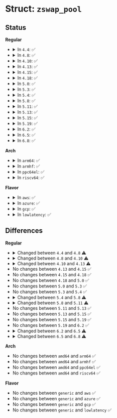# Struct: <code>zswap_pool</code>

## Status
<b>Regular</b>
<ul>
<li>
<details>
<summary>In <code>4.4</code>: ✅</summary>

```c
struct zswap_pool {
    struct zpool *zpool;
    struct crypto_comp **tfm;
    struct kref kref;
    struct list_head list;
    struct callback_head callback_head;
    struct notifier_block notifier;
    char tfm_name[64];
};
```
</details>
</li>
<li>
<details>
<summary>In <code>4.8</code>: ✅</summary>

```c
struct zswap_pool {
    struct zpool *zpool;
    struct crypto_comp **tfm;
    struct kref kref;
    struct list_head list;
    struct work_struct work;
    struct notifier_block notifier;
    char tfm_name[64];
};
```
</details>
</li>
<li>
<details>
<summary>In <code>4.10</code>: ✅</summary>

```c
struct zswap_pool {
    struct zpool *zpool;
    struct crypto_comp **tfm;
    struct kref kref;
    struct list_head list;
    struct work_struct work;
    struct hlist_node node;
    char tfm_name[64];
};
```
</details>
</li>
<li>
<details>
<summary>In <code>4.13</code>: ✅</summary>

```c
struct zswap_pool {
    struct zpool *zpool;
    struct crypto_comp **tfm;
    struct kref kref;
    struct list_head list;
    struct work_struct work;
    struct hlist_node node;
    char tfm_name[128];
};
```
</details>
</li>
<li>
<details>
<summary>In <code>4.15</code>: ✅</summary>

```c
struct zswap_pool {
    struct zpool *zpool;
    struct crypto_comp **tfm;
    struct kref kref;
    struct list_head list;
    struct work_struct work;
    struct hlist_node node;
    char tfm_name[128];
};
```
</details>
</li>
<li>
<details>
<summary>In <code>4.18</code>: ✅</summary>

```c
struct zswap_pool {
    struct zpool *zpool;
    struct crypto_comp **tfm;
    struct kref kref;
    struct list_head list;
    struct work_struct work;
    struct hlist_node node;
    char tfm_name[128];
};
```
</details>
</li>
<li>
<details>
<summary>In <code>5.0</code>: ✅</summary>

```c
struct zswap_pool {
    struct zpool *zpool;
    struct crypto_comp **tfm;
    struct kref kref;
    struct list_head list;
    struct work_struct work;
    struct hlist_node node;
    char tfm_name[128];
};
```
</details>
</li>
<li>
<details>
<summary>In <code>5.3</code>: ✅</summary>

```c
struct zswap_pool {
    struct zpool *zpool;
    struct crypto_comp **tfm;
    struct kref kref;
    struct list_head list;
    struct work_struct work;
    struct hlist_node node;
    char tfm_name[128];
};
```
</details>
</li>
<li>
<details>
<summary>In <code>5.4</code>: ✅</summary>

```c
struct zswap_pool {
    struct zpool *zpool;
    struct crypto_comp **tfm;
    struct kref kref;
    struct list_head list;
    struct work_struct work;
    struct hlist_node node;
    char tfm_name[128];
};
```
</details>
</li>
<li>
<details>
<summary>In <code>5.8</code>: ✅</summary>

```c
struct zswap_pool {
    struct zpool *zpool;
    struct crypto_comp **tfm;
    struct kref kref;
    struct list_head list;
    struct work_struct release_work;
    struct work_struct shrink_work;
    struct hlist_node node;
    char tfm_name[128];
};
```
</details>
</li>
<li>
<details>
<summary>In <code>5.11</code>: ✅</summary>

```c
struct zswap_pool {
    struct zpool *zpool;
    struct crypto_acomp_ctx *acomp_ctx;
    struct kref kref;
    struct list_head list;
    struct work_struct release_work;
    struct work_struct shrink_work;
    struct hlist_node node;
    char tfm_name[128];
};
```
</details>
</li>
<li>
<details>
<summary>In <code>5.13</code>: ✅</summary>

```c
struct zswap_pool {
    struct zpool *zpool;
    struct crypto_acomp_ctx *acomp_ctx;
    struct kref kref;
    struct list_head list;
    struct work_struct release_work;
    struct work_struct shrink_work;
    struct hlist_node node;
    char tfm_name[128];
};
```
</details>
</li>
<li>
<details>
<summary>In <code>5.15</code>: ✅</summary>

```c
struct zswap_pool {
    struct zpool *zpool;
    struct crypto_acomp_ctx *acomp_ctx;
    struct kref kref;
    struct list_head list;
    struct work_struct release_work;
    struct work_struct shrink_work;
    struct hlist_node node;
    char tfm_name[128];
};
```
</details>
</li>
<li>
<details>
<summary>In <code>5.19</code>: ✅</summary>

```c
struct zswap_pool {
    struct zpool *zpool;
    struct crypto_acomp_ctx *acomp_ctx;
    struct kref kref;
    struct list_head list;
    struct work_struct release_work;
    struct work_struct shrink_work;
    struct hlist_node node;
    char tfm_name[128];
};
```
</details>
</li>
<li>
<details>
<summary>In <code>6.2</code>: ✅</summary>

```c
struct zswap_pool {
    struct zpool *zpool;
    struct crypto_acomp_ctx *acomp_ctx;
    struct kref kref;
    struct list_head list;
    struct work_struct release_work;
    struct work_struct shrink_work;
    struct hlist_node node;
    char tfm_name[128];
};
```
</details>
</li>
<li>
<details>
<summary>In <code>6.5</code>: ✅</summary>

```c
struct zswap_pool {
    struct zpool *zpool;
    struct crypto_acomp_ctx *acomp_ctx;
    struct kref kref;
    struct list_head list;
    struct work_struct release_work;
    struct work_struct shrink_work;
    struct hlist_node node;
    char tfm_name[128];
    struct list_head lru;
    spinlock_t lru_lock;
};
```
</details>
</li>
<li>
<details>
<summary>In <code>6.8</code>: ✅</summary>

```c
struct zswap_pool {
    struct zpool * zpools[32];
    struct crypto_acomp_ctx *acomp_ctx;
    struct kref kref;
    struct list_head list;
    struct work_struct release_work;
    struct work_struct shrink_work;
    struct hlist_node node;
    char tfm_name[128];
    struct list_lru list_lru;
    struct mem_cgroup *next_shrink;
    struct shrinker *shrinker;
    atomic_t nr_stored;
};
```
</details>
</li>
</ul>
<b>Arch</b>
<ul>
<li>
<details>
<summary>In <code>arm64</code>: ✅</summary>

```c
struct zswap_pool {
    struct zpool *zpool;
    struct crypto_comp **tfm;
    struct kref kref;
    struct list_head list;
    struct work_struct work;
    struct hlist_node node;
    char tfm_name[128];
};
```
</details>
</li>
<li>
<details>
<summary>In <code>armhf</code>: ✅</summary>

```c
struct zswap_pool {
    struct zpool *zpool;
    struct crypto_comp **tfm;
    struct kref kref;
    struct list_head list;
    struct work_struct work;
    struct hlist_node node;
    char tfm_name[128];
};
```
</details>
</li>
<li>
<details>
<summary>In <code>ppc64el</code>: ✅</summary>

```c
struct zswap_pool {
    struct zpool *zpool;
    struct crypto_comp **tfm;
    struct kref kref;
    struct list_head list;
    struct work_struct work;
    struct hlist_node node;
    char tfm_name[128];
};
```
</details>
</li>
<li>
<details>
<summary>In <code>riscv64</code>: ✅</summary>

```c
struct zswap_pool {
    struct zpool *zpool;
    struct crypto_comp **tfm;
    struct kref kref;
    struct list_head list;
    struct work_struct work;
    struct hlist_node node;
    char tfm_name[128];
};
```
</details>
</li>
</ul>
<b>Flavor</b>
<ul>
<li>
<details>
<summary>In <code>aws</code>: ✅</summary>

```c
struct zswap_pool {
    struct zpool *zpool;
    struct crypto_comp **tfm;
    struct kref kref;
    struct list_head list;
    struct work_struct work;
    struct hlist_node node;
    char tfm_name[128];
};
```
</details>
</li>
<li>
<details>
<summary>In <code>azure</code>: ✅</summary>

```c
struct zswap_pool {
    struct zpool *zpool;
    struct crypto_comp **tfm;
    struct kref kref;
    struct list_head list;
    struct work_struct work;
    struct hlist_node node;
    char tfm_name[128];
};
```
</details>
</li>
<li>
<details>
<summary>In <code>gcp</code>: ✅</summary>

```c
struct zswap_pool {
    struct zpool *zpool;
    struct crypto_comp **tfm;
    struct kref kref;
    struct list_head list;
    struct work_struct work;
    struct hlist_node node;
    char tfm_name[128];
};
```
</details>
</li>
<li>
<details>
<summary>In <code>lowlatency</code>: ✅</summary>

```c
struct zswap_pool {
    struct zpool *zpool;
    struct crypto_comp **tfm;
    struct kref kref;
    struct list_head list;
    struct work_struct work;
    struct hlist_node node;
    char tfm_name[128];
};
```
</details>
</li>
</ul>

## Differences
<b>Regular</b>
<ul>
<li>
<details>
<summary>Changed between <code>4.4</code> and <code>4.8</code> ⚠️</summary>
<ul>
<li>
<b>Field added. </b>
<code>struct work_struct work</code>
</li>
<li>
<b>Field removed. </b>
<code>struct callback_head callback_head</code>
</li>
</ul>
</details>
</li>
<li>
<details>
<summary>Changed between <code>4.8</code> and <code>4.10</code> ⚠️</summary>
<ul>
<li>
<b>Field added. </b>
<code>struct hlist_node node</code>
</li>
<li>
<b>Field removed. </b>
<code>struct notifier_block notifier</code>
</li>
</ul>
</details>
</li>
<li>
<details>
<summary>Changed between <code>4.10</code> and <code>4.13</code> ⚠️</summary>
<ul>
<li>
<b>Field type changed. </b>
<code>char tfm_name[64]</code> ➡️ <code>char tfm_name[128]</code>
</li>
</ul>
</details>
</li>
<li>
No changes between <code>4.13</code> and <code>4.15</code> ✅
</li>
<li>
No changes between <code>4.15</code> and <code>4.18</code> ✅
</li>
<li>
No changes between <code>4.18</code> and <code>5.0</code> ✅
</li>
<li>
No changes between <code>5.0</code> and <code>5.3</code> ✅
</li>
<li>
No changes between <code>5.3</code> and <code>5.4</code> ✅
</li>
<li>
<details>
<summary>Changed between <code>5.4</code> and <code>5.8</code> ⚠️</summary>
<ul>
<li>
<b>Field added. </b>
<code>struct work_struct release_work</code>
</li>
<li>
<b>Field added. </b>
<code>struct work_struct shrink_work</code>
</li>
<li>
<b>Field removed. </b>
<code>struct work_struct work</code>
</li>
</ul>
</details>
</li>
<li>
<details>
<summary>Changed between <code>5.8</code> and <code>5.11</code> ⚠️</summary>
<ul>
<li>
<b>Field added. </b>
<code>struct crypto_acomp_ctx *acomp_ctx</code>
</li>
<li>
<b>Field removed. </b>
<code>struct crypto_comp **tfm</code>
</li>
</ul>
</details>
</li>
<li>
No changes between <code>5.11</code> and <code>5.13</code> ✅
</li>
<li>
No changes between <code>5.13</code> and <code>5.15</code> ✅
</li>
<li>
No changes between <code>5.15</code> and <code>5.19</code> ✅
</li>
<li>
No changes between <code>5.19</code> and <code>6.2</code> ✅
</li>
<li>
<details>
<summary>Changed between <code>6.2</code> and <code>6.5</code> ⚠️</summary>
<ul>
<li>
<b>Field added. </b>
<code>struct list_head lru</code>
</li>
<li>
<b>Field added. </b>
<code>spinlock_t lru_lock</code>
</li>
</ul>
</details>
</li>
<li>
<details>
<summary>Changed between <code>6.5</code> and <code>6.8</code> ⚠️</summary>
<ul>
<li>
<b>Field added. </b>
<code>struct zpool * zpools[32]</code>
</li>
<li>
<b>Field added. </b>
<code>struct list_lru list_lru</code>
</li>
<li>
<b>Field added. </b>
<code>struct mem_cgroup *next_shrink</code>
</li>
<li>
<b>Field added. </b>
<code>struct shrinker *shrinker</code>
</li>
<li>
<b>Field added. </b>
<code>atomic_t nr_stored</code>
</li>
<li>
<b>Field removed. </b>
<code>struct zpool *zpool</code>
</li>
<li>
<b>Field removed. </b>
<code>struct list_head lru</code>
</li>
<li>
<b>Field removed. </b>
<code>spinlock_t lru_lock</code>
</li>
</ul>
</details>
</li>
</ul>
<b>Arch</b>
<ul>
<li>
No changes between <code>amd64</code> and <code>arm64</code> ✅
</li>
<li>
No changes between <code>amd64</code> and <code>armhf</code> ✅
</li>
<li>
No changes between <code>amd64</code> and <code>ppc64el</code> ✅
</li>
<li>
No changes between <code>amd64</code> and <code>riscv64</code> ✅
</li>
</ul>
<b>Flavor</b>
<ul>
<li>
No changes between <code>generic</code> and <code>aws</code> ✅
</li>
<li>
No changes between <code>generic</code> and <code>azure</code> ✅
</li>
<li>
No changes between <code>generic</code> and <code>gcp</code> ✅
</li>
<li>
No changes between <code>generic</code> and <code>lowlatency</code> ✅
</li>
</ul>

